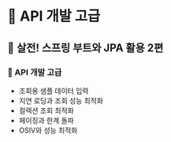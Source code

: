 # :book: API 개발 고급

## :pushpin: 살전! 스프링 부트와 JPA 활용 2편

### :seedling: API 개발 고급 

- 조회용 샘플 데이터 입력
- 지연 로딩과 조회 성능 최적화
- 컬렉션 조회 최적화
- 페이징과 한계 돌파
- OSIV와 성능 최적화